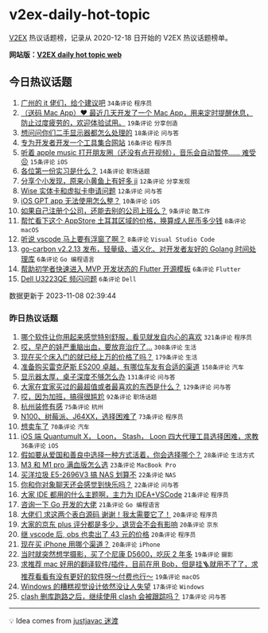 # v2ex-daily-hot-topic

[V2EX](https://www.v2ex.com/) 热议话题榜，记录从 2020-12-18 日开始的 V2EX 热议话题榜单。

**网站版：[V2EX daily hot topic web](https://boojack.github.io/v2ex-daily-hot-topic-web/)**

## 今日热议话题

<!-- TODAY BEGIN -->

1. [广州的 it 佬们，给个建议吧](https://www.v2ex.com/t/989733) `34条评论` `程序员`
1. [（送码 Mac App）❤️ 最近几天开发了一个 Mac App，用来定时提醒休息，防止过度疲劳的，欢迎体验试用。](https://www.v2ex.com/t/989726) `19条评论` `分享创造`
1. [想问问你们二手显示器都怎么处理的](https://www.v2ex.com/t/989745) `18条评论` `问与答`
1. [专为开发者开发一个工具集合网站](https://www.v2ex.com/t/989720) `16条评论` `程序员`
1. [听着 apple music 打开朋友圈（还没有点开视频），音乐会自动暂停…… 难受😣](https://www.v2ex.com/t/989723) `15条评论` `iOS`
1. [各位第一份实习是什么？](https://www.v2ex.com/t/989743) `14条评论` `职场话题`
1. [分享个小发现，原来小黄鱼上有好多 ji](https://www.v2ex.com/t/989761) `12条评论` `分享发现`
1. [Wise 实体卡和虚拟卡申请问题](https://www.v2ex.com/t/989739) `12条评论` `问与答`
1. [iOS GPT app 无法使用怎么整？](https://www.v2ex.com/t/989717) `10条评论` `iOS`
1. [如果自己注册个公司，还能去别的公司上班么？](https://www.v2ex.com/t/989753) `9条评论` `酷工作`
1. [帮忙看下这个 AppStore 土耳其区域的价格，换算成人民币多少钱](https://www.v2ex.com/t/989734) `8条评论` `macOS`
1. [听说 vscode 马上要有浮窗了啊？](https://www.v2ex.com/t/989718) `8条评论` `Visual Studio Code`
1. [go-carbon v2.2.13 发布，轻量级、语义化、对开发者友好的 Golang 时间处理库](https://www.v2ex.com/t/989751) `6条评论` `Go 编程语言`
1. [帮助初学者快速进入 MVP 开发状态的 Flutter 开源模板](https://www.v2ex.com/t/989737) `6条评论` `Flutter`
1. [Dell U3223QE 频闪问题](https://www.v2ex.com/t/989719) `6条评论` `Dell`

数据更新于 2023-11-08 02:39:44

<!-- TODAY END -->

### 昨日热议话题

<!-- YESTERDAY BEGIN -->

1. [哪个软件让你用起来感觉特别舒服，看见就发自内心的喜欢](https://www.v2ex.com/t/989398) `321条评论` `程序员`
1. [哎，早产的娃严重脑出血，要放弃治疗了...](https://www.v2ex.com/t/989504) `308条评论` `生活`
1. [现在买个床入门的就已经上万的价格了吗？](https://www.v2ex.com/t/989331) `179条评论` `生活`
1. [准备购买雷克萨斯 ES200 卓越，有哪位车友有合适的渠道](https://www.v2ex.com/t/989387) `158条评论` `汽车`
1. [显示器太厚，桌子深度不够怎么办](https://www.v2ex.com/t/989334) `131条评论` `问与答`
1. [大家在宜家买过的最超值或者最喜欢的东西是什么？](https://www.v2ex.com/t/989343) `129条评论` `问与答`
1. [哎，因为加班，搞得很尴尬](https://www.v2ex.com/t/989457) `92条评论` `职场话题`
1. [杭州装修有感](https://www.v2ex.com/t/989353) `75条评论` `杭州`
1. [N100、树莓派、J64XX，选择困难了](https://www.v2ex.com/t/989403) `73条评论` `程序员`
1. [想卖车了](https://www.v2ex.com/t/989515) `70条评论` `汽车`
1. [iOS 端 Quantumult X， Loon， Stash， Loon 四大代理工具选择困难，求教](https://www.v2ex.com/t/989650) `36条评论` `iOS`
1. [假如要从爱国和善良中选择一种方式活着，你会选择哪个？](https://www.v2ex.com/t/989544) `28条评论` `生活方式`
1. [M3 和 M1 pro 满血版怎么选](https://www.v2ex.com/t/989591) `23条评论` `MacBook Pro`
1. [买洋垃圾 E5-2696V3 搞 NAS 划算不](https://www.v2ex.com/t/989580) `22条评论` `NAS`
1. [你和你对象聊天还会感觉到快乐吗？](https://www.v2ex.com/t/989340) `22条评论` `问与答`
1. [大家 IDE 都用的什么主题啊，主力为 IDEA+VSCode](https://www.v2ex.com/t/989502) `21条评论` `程序员`
1. [咨询一下 Go 开发的大佬](https://www.v2ex.com/t/989445) `21条评论` `Go 编程语言`
1. [大佬们 求这两个表白源码 谢谢！我太需要它了！](https://www.v2ex.com/t/989670) `20条评论` `程序员`
1. [大家的京东 plus 评分都是多少，退货会不会有影响](https://www.v2ex.com/t/989433) `20条评论` `京东`
1. [继 vscode 后, obs 也卖出了 43 元的价格](https://www.v2ex.com/t/989431) `20条评论` `程序员`
1. [现在买 iPhone 用哪个渠道？](https://www.v2ex.com/t/989323) `20条评论` `iPhone`
1. [当时就突然想学摄影，买了个尼康 D5600，吃灰 2 年多](https://www.v2ex.com/t/989566) `19条评论` `摄影`
1. [求推荐 mac 好用的翻译软件/插件，目前在用 Bob，但是挂🪜就用不了了，求推荐看看有没有更好的软件呀～付费也行～](https://www.v2ex.com/t/989337) `19条评论` `macOS`
1. [Windows 的糟糕视觉设计依然没让人失望](https://www.v2ex.com/t/989662) `17条评论` `Windows`
1. [clash 删库跑路之后，继续使用 clash 会被跟踪吗？](https://www.v2ex.com/t/989638) `17条评论` `问与答`

<!-- YESTERDAY END -->

---

💡 Idea comes from [justjavac 迷渡](https://github.com/justjavac/)
